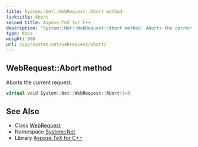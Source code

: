 ```yaml
---
title: System::Net::WebRequest::Abort method
linktitle: Abort
second_title: Aspose.TeX for C++
description: 'System::Net::WebRequest::Abort method. Aborts the current request in C++.'
type: docs
weight: 900
url: /cpp/system.net/webrequest/abort/
---
```

## WebRequest::Abort method


Aborts the current request.

```cpp
virtual void System::Net::WebRequest::Abort()=0
```

## See Also

* Class [WebRequest](../)
* Namespace [System::Net](../../)
* Library [Aspose.TeX for C++](../../../)
